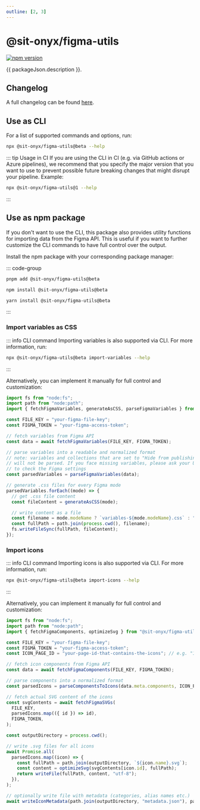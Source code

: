 ```yaml
---
outline: [2, 3]
---
```


<script lang="ts" setup>
import packageJson from "../../../../../packages/figma-utils/package.json";
</script>

# @sit-onyx/figma-utils

<div class="hide-external-link">

[![npm version](https://badge.fury.io/js/@sit-onyx%2Ffigma-utils.svg)](https://www.npmjs.com/package/@sit-onyx/figma-utils)

</div>

{{ packageJson.description }}.

## Changelog

A full changelog can be found [here](/development/packages/changelogs/figma-utils).

## Use as CLI <Badge text="recommended" />

For a list of supported commands and options, run:

```sh
npx @sit-onyx/figma-utils@beta --help
```

::: tip Usage in CI
If you are using the CLI in CI (e.g. via GitHub actions or Azure pipelines), we recommend that you specify the major version that you want to
use to prevent possible future breaking changes that might disrupt your pipeline. Example:

```sh
npx @sit-onyx/figma-utils@1 --help
```

:::

## Use as npm package

If you don't want to use the CLI, this package also provides utility functions for importing data from the Figma API.
This is useful if you want to further customize the CLI commands to have full control over the output.

Install the npm package with your corresponding package manager:

::: code-group

```sh [pnpm]
pnpm add @sit-onyx/figma-utils@beta
```

```sh [npm]
npm install @sit-onyx/figma-utils@beta
```

```sh [yarn]
yarn install @sit-onyx/figma-utils@beta
```

:::

### Import variables as CSS

::: info CLI command
Importing variables is also supported via CLI. For more information, run:

```sh
npx @sit-onyx/figma-utils@beta import-variables --help
```

:::

Alternatively, you can implement it manually for full control and customization:

```ts
import fs from "node:fs";
import path from "node:path";
import { fetchFigmaVariables, generateAsCSS, parseFigmaVariables } from "@sit-onyx/figma-utils";

const FILE_KEY = "your-figma-file-key";
const FIGMA_TOKEN = "your-figma-access-token";

// fetch variables from Figma API
const data = await fetchFigmaVariables(FILE_KEY, FIGMA_TOKEN);

// parse variables into a readable and normalized format
// note: variables and collections that are set to "Hide from publishing" in Figma
// will not be parsed. If you face missing variables, please ask your UX designer
// to check the Figma settings
const parsedVariables = parseFigmaVariables(data);

// generate .css files for every Figma mode
parsedVariables.forEach((mode) => {
  // get .css file content
  const fileContent = generateAsCSS(mode);

  // write content as a file
  const filename = mode.modeName ? `variables-${mode.modeName}.css` : "variables.css";
  const fullPath = path.join(process.cwd(), filename);
  fs.writeFileSync(fullPath, fileContent);
});
```

### Import icons

::: info CLI command
Importing icons is also supported via CLI. For more information, run:

```sh
npx @sit-onyx/figma-utils@beta import-icons --help
```

:::

Alternatively, you can implement it manually for full control and customization:

```ts
import fs from "node:fs";
import path from "node:path";
import { fetchFigmaComponents, optimizeSvg } from "@sit-onyx/figma-utils";

const FILE_KEY = "your-figma-file-key";
const FIGMA_TOKEN = "your-figma-access-token";
const ICON_PAGE_ID = "your-page-id-that-contains-the-icons"; // e.g. "1:345"

// fetch icon components from Figma API
const data = await fetchFigmaComponents(FILE_KEY, FIGMA_TOKEN);

// parse components into a normalized format
const parsedIcons = parseComponentsToIcons(data.meta.components, ICON_PAGE_ID);

// fetch actual SVG content of the icons
const svgContents = await fetchFigmaSVGs(
  FILE_KEY,
  parsedIcons.map(({ id }) => id),
  FIGMA_TOKEN,
);

const outputDirectory = process.cwd();

// write .svg files for all icons
await Promise.all(
  parsedIcons.map((icon) => {
    const fullPath = path.join(outputDirectory, `${icon.name}.svg`);
    const content = optimizeSvg(svgContents[icon.id], fullPath);
    return writeFile(fullPath, content, "utf-8");
  }),
);

// optionally write file with metadata (categories, alias names etc.)
await writeIconMetadata(path.join(outputDirectory, "metadata.json"), parsedIcons);
```
